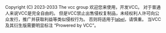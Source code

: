 Copyright (C) 2023-2033 The vcc group
欢迎您来使用，开发VCC。
对于普通人来说VCC是完全自由的。
但是VCC禁止出售侵权复制品，未经权利人许可向公众发行，推广并获取利益等类似侵权行为。
否则将适用于[label](Copyright%20Law%20of%20CN.pdf)，请慎重。
当VCC及其衍生版需要明显标注 “Prowered by VCC”。